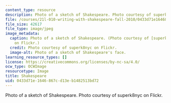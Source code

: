 ```yaml
---
content_type: resource
description: Photo of a sketch of Shakespeare. Photo courtesy of superk8nyc on Flickr.
file: /courses/21l-010-writing-with-shakespeare-fall-2010/0433d71e1646867cd13eb1482513bd72_21l-010f10.jpg
file_size: 42617
file_type: image/jpeg
image_metadata:
  caption: Photo of a sketch of Shakespeare. (Photo courtesy of [superk8nyc](http://www.flickr.com/photos/superk8/623118257/)
    on Flickr.)
  credit: Photo courtesy of superk8nyc on Flickr.
  image-alt: Photo of a sketch of Shakespeare's face.
learning_resource_types: []
license: https://creativecommons.org/licenses/by-nc-sa/4.0/
ocw_type: OCWImage
resourcetype: Image
title: Shakespeare
uid: 0433d71e-1646-867c-d13e-b1482513bd72
---
```

Photo of a sketch of Shakespeare. Photo courtesy of superk8nyc on Flickr.